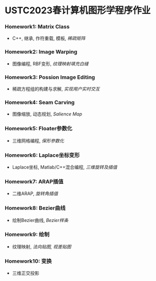 # USTC2023春计算机图形学程序作业
### Homework1: Matrix Class
* C++, 继承, 作符重载, 模板, *稀疏矩阵*
### Homework2: Image Warping
* 图像编程, RBF变形, *纹理映射填充白缝*
### Homework3: Possion Image Editing
* 稀疏方程组的构建与求解, *实现用户实时交互*
### Homework4: Seam Carving
* 图像缩放, 动态规划, *Salience Map*
### Homework5: Floater参数化
* 三维网格编程, *保形参数化*
### Homework6: Laplace坐标变形
* Laplace坐标, Matlab/C++混合编程, *三维旋转及插值*
### Homework7: ARAP插值
* 二维ARAP, *旋转角插值*
### Homework8: Bezier曲线
* 绘制Bezier曲线, *Bezier样条*
### Homework9: 绘制
* 纹理映射, *法向贴图, 视差贴图*
### Homework10: 变换
* 三维正交投影
